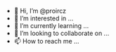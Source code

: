 - 👋 Hi, I’m @proircz
- 👀 I’m interested in ...
- 🌱 I’m currently learning ...
- 💞️ I’m looking to collaborate on ...
- 📫 How to reach me ...

<!---
proircz/proircz is a ✨ special ✨ repository because its `README.md` (this file) appears on your GitHub profile.
You can click the Preview link to take a look at your changes.
--->
